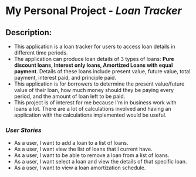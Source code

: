 # My Personal Project - *Loan Tracker*

## Description:
- This application is a loan tracker for users to access loan details in different time periods.
- The application can produce loan details of 3 types of loans: 
**Pure discount loans, Interest only loans, Amortized Loans with equal payment**. 
Details of these loans include present value, future value, total payment, interest paid, and principle paid. 
- This application is for borrowers to determine the present value/future value of their loan,
how much money should they be paying every period, and the amount of loan left to be paid.
- This project is of interest for me because I'm in business work with loans a lot.
There are a lot of calculations involved and having an application with the calculations implemented would be useful.




### *User Stories*
- As a user, I want to add a loan to a list of loans.
- As a user, I want view the list of loans that I current have.
- As a user, I want to be able to remove a loan from a list of loans.
- As a user, I want select a loan and view the details of that specific loan. 
- As a user, I want to view a loan amortization schedule. 

    
  